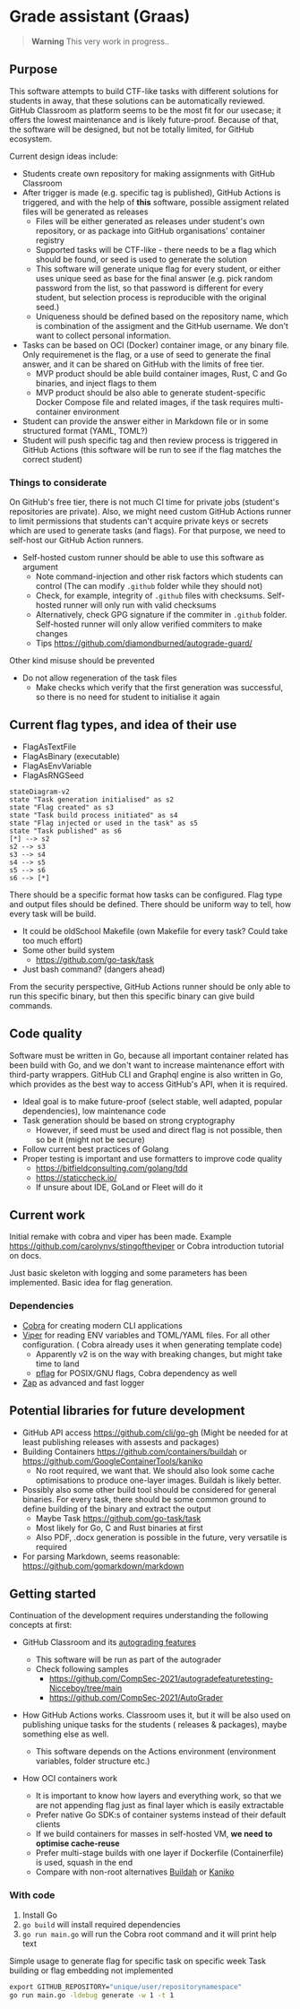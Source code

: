 # Grade assistant (Graas)

> **Warning**
> This very work in progress..

## Purpose

This software attempts to build CTF-like tasks with different solutions for students in away, that these solutions can
be automatically reviewed.
GitHub Classroom as platform seems to be the most fit for our usecase; it offers the lowest maintenance and is likely
future-proof.
Because of that, the software will be designed, but not be totally limited, for GitHub ecosystem.

Current design ideas include:

* Students create own repository for making assignments with GitHub Classroom
* After trigger is made (e.g. specific tag is published), GitHub Actions is triggered, and with the help of **this**
  software, possible assigment related files will be generated as releases
    * Files will be either generated as releases under student's own repository, or as package into GitHub
      organisations' container registry
    * Supported tasks will be CTF-like - there needs to be a flag which should be found, or seed is used to generate the
      solution
    * This software will generate unique flag for every student, or either uses unique seed as base for the final
      answer (e.g. pick random password from the list, so that password is different for every student, but selection
      process is reproducible with the original seed.)
    * Uniqueness should be defined based on the repository name, which is combination of the assigment and the GitHub
      username. We don't want to collect personal information.
* Tasks can be based on OCI (Docker) container image, or any binary file. Only requiremenet is the flag, or a use of
  seed to generate the final answer, and it can be shared on GitHub with the limits of free tier.
    * MVP product should be able build container images, Rust, C and Go binaries, and inject flags to them
    * MVP product should be also able to generate student-specific Docker Compose file and related images, if the task
      requires multi-container environment
* Student can provide the answer either in Markdown file or in some structured format (YAML, TOML?)
* Student will push specific tag and then review process is triggered in GitHub Actions (this software will be run to
  see if the flag matches the correct student)

### Things to considerate

On GitHub's free tier, there is not much CI time for private jobs (student's repositories are private).
Also, we might need custom GitHub Actions runner to limit permissions that students can't acquire private keys or
secrets which are used to generate tasks (and flags).
For that purpose, we need to self-host our GitHub Action runners.

* Self-hosted custom runner should be able to use this software as argument
    * Note command-injection and other risk factors which students can control (The can modify `.github` folder while
      they should not)
    * Check, for example, integrity of `.github` files with checksums. Self-hosted runner will only run with valid
      checksums
    * Alternatively, check GPG signature if the commiter in `.github` folder. Self-hosted runner will only allow
      verified commiters to make changes
    * Tips https://github.com/diamondburned/autograde-guard/

Other kind misuse should be prevented

* Do not allow regeneration of the task files
    * Make checks which verify that the first generation was successful, so there is no need for student to initialise
      it again

## Current flag types, and idea of their use

* FlagAsTextFile
* FlagAsBinary (executable)
* FlagAsEnvVariable
* FlagAsRNGSeed

```mermaid
stateDiagram-v2
state "Task generation initialised" as s2
state "Flag created" as s3
state "Task build process initiated" as s4
state "Flag injected or used in the task" as s5
state "Task published" as s6
[*] --> s2
s2 --> s3
s3 --> s4
s4 --> s5
s5 --> s6
s6 --> [*]
```

There should be a specific format how tasks can be configured.
Flag type and output files should be defined.
There should be uniform way to tell, how every task will be build.

* It could be oldSchool Makefile (own Makefile for every task? Could take too much effort)
* Some other build system
    * https://github.com/go-task/task
* Just bash command? (dangers ahead)

From the security perspective, GitHub Actions runner should be only able to run this specific binary, but then this
specific binary can give build commands.

## Code quality

Software must be written in Go, because all important container related has been build with Go, and we don't want to
increase maintenance effort with third-party wrappers.
GitHub CLI and Graphql engine is also written in Go, which provides as the best way to access GitHub's API, when it is
required.

* Ideal goal is to make future-proof (select stable, well adapted, popular dependencies), low maintenance code
* Task generation should be based on strong cryptography
    * However, if seed must be used and direct flag is not possible, then so be it (might not be secure)
* Follow current best practices of Golang
* Proper testing is important and use formatters to improve code quality
    * https://bitfieldconsulting.com/golang/tdd
    * https://staticcheck.io/
    * If unsure about IDE, GoLand or Fleet will do it

## Current work

Initial remake with cobra and viper has been made.
Example https://github.com/carolynvs/stingoftheviper or Cobra introduction tutorial on docs.

Just basic skeleton with logging and some parameters has been implemented.
Basic idea for flag generation.

### Dependencies

* [Cobra](https://github.com/spf13/cobra) for creating modern CLI applications
* [Viper](https://github.com/spf13/viper/) for reading ENV variables and TOML/YAML files. For all other configuration. (
  Cobra already uses it when generating template code)
    * Apparently v2 is on the way with breaking changes, but might take time to land
    * [pflag](https://github.com/spf13/pflag) for POSIX/GNU flags, Cobra dependency as well
* [Zap](https://github.com/uber-go/zap) as advanced and fast logger

## Potential libraries for future development

* GitHub API access https://github.com/cli/go-gh (Might be needed for at least publishing releases with assests and
  packages)
* Building Containers https://github.com/containers/buildah or https://github.com/GoogleContainerTools/kaniko
    * No root required, we want that. We should also look some cache optimisations to produce one-layer images. Buildah
      is likely better.
* Possibly also some other build tool should be considered for general binaries. For every task, there should be some
  common ground to define building of the binary and extract the output
    * Maybe Task https://github.com/go-task/task
    * Most likely for Go, C and Rust binaries at first
    * Also PDF, .docx generation is possible in the future, very versatile is required
* For parsing Markdown, seems reasonable: https://github.com/gomarkdown/markdown

## Getting started

Continuation of the development requires understanding the following concepts at first:

* GitHub Classroom and
  its [autograding features](https://docs.github.com/en/education/manage-coursework-with-github-classroom/teach-with-github-classroom/use-autograding)
    * This software will be run as part of the autograder
    * Check following samples
        * https://github.com/CompSec-2021/autogradefeaturetesting-Nicceboy/tree/main
        * https://github.com/CompSec-2021/AutoGrader

* How GitHub Actions works. Classroom uses it, but it will be also used on publishing unique tasks for the students (
  releases & packages), maybe something else as well.
    * This software depends on the Actions environment (environment variables, folder structure etc.)
* How OCI containers work
    * It is important to know how layers and everything work, so that we are not appending flag just as final layer
      which is easily extractable
    * Prefer native Go SDK:s of container systems instead of their default clients
    * If we build containers for masses in self-hosted VM, **we need to optimise cache-reuse**
    * Prefer multi-stage builds with one layer if Dockerfile (Containerfile) is used, squash in the end
    * Compare with non-root alternatives [Buildah](https://github.com/containers/buildah)
      or [Kaniko](https://github.com/GoogleContainerTools/kaniko)

### With code

1. Install Go
2. `go build` will install required dependencies
3. `go run main.go` will run the Cobra root command and it will print help text

Simple usage to generate flag for specific task on specific week
Task building or flag embedding not implemented

```cmd
export GITHUB_REPOSITORY="unique/user/repositorynamespace"
go run main.go -ldebug generate -w 1 -t 1
```